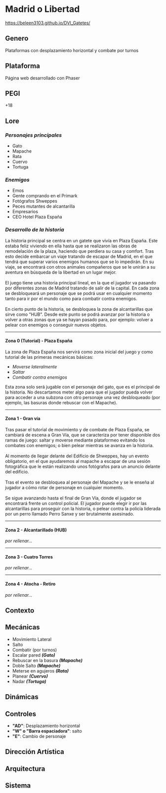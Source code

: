<h1> Madrid o Libertad</h1>

https://beleen3103.github.io/DVI_Gatetes/

<h2>Genero</h2>
<p>Plataformas con desplazamiento horizontal y combate por turnos</p>

<h2>Plataforma</h2>
<p>Página web desarrollado con Phaser</p>

<h2>PEGI</h2>
<p>+18</p>

<h2>Lore</h2>
<h3><i>Personajes principales</i></h3>
<ul>
  <li>Gato</li>
  <li>Mapache</li>
  <li>Rata</li>
  <li>Cuervo</li>
  <li>Tortuga</li>
</ul>

<h3><i>Enemigos</i></h3>
<ul>
  <li>Emos</li>
  <li>Gente comprando en el Primark</li>
  <li>Fotógrafos Shweppes</li>
  <li>Peces mutantes de alcantarilla</li>
  <li>Empresarios</li>
  <li>CEO Hotel Plaza España</li>
</ul>

<h3><i>Desarrollo de la historia</i></h3>
La historia principal se centra en un gatete que vivía en Plaza España. Este estaba feliz viviendo en ella hasta que se realizaron las obras de remodelación de la plaza, haciendo que perdiera su casa y comfort. Tras esto decide embarcar un viaje tratando de escapar de Madrid, en el que tendrá que superar varios enemigos humanos que se lo impedirán. En su viaje, se encontrará con otros animales compañeros que se le unirán a su aventura en búsqueda de la libertad en un lugar mejor.
<br><br>
El juego tiene una historia principal lineal, en la que el jugador va pasando por diferentes zonas de Madrid tratando de salir de la capital. En cada zona se desbloqueará un personaje que se podrá usar en cualquier momento tanto para ir por el mundo como para combatir contra enemigos.
<br><br>
En cierto punto de la historia, se desbloquea la zona de alcantarillas que sirve como "HUB". Desde este punto se podrá avanzar por la historia o volver a otras zonas que ya se hayan pasado para, por ejemplo: volver a pelear con enemigos o conseguir nuevos objetos.
<br>

<hr>

<h4>Zona 0 (Tutorial) - Plaza España</h4>
La zona de Plaza España nos servirá como zona inicial del juego y como tutorial de las primeras mecánicas básicas:
<ul>
  <li><i>Moverse lateralmente</i></li>
  <li><i>Saltar</i></li>
  <li><i>Combatir contra enemigos</i></li>
</ul>
Esta zona solo será jugable con el personaje del gato, que es el principal de la historia.
No descartamos meter algo para que el jugador pueda volver para acceder a una subzona con otro personaje una vez desbloqueado (por ejemplo, las basuras donde rebuscar con el Mapache).

<hr>

<h4>Zona 1 - Gran vía</h4>
Tras pasar el tutorial de movimiento y de combate de Plaza España, se cambiará de escena a Gran Vía, que se caracteriza por tener disponible dos ramas de juego: saltar y moverse mediante plataformeo evitando los combates con enemigos; o bien pelear mientras se avanza en la historia.
<br><br>
Al momento de llegar delante del Edificio de Shweppes, hay un evento obligatorio, en el que ayudaremos al mapache a escapar de una sesión fotográfica que le están realizando unos fotógrafos para un anuncio delante del edificio.
<br><br>
Tras el evento se desbloquea al personaje del Mapache y se le enseña al jugador a cómo rotar de personaje en cualquier momento.
<br><br>
Se sigue avanzando hasta el final de Gran Vía, donde el jugador se encontrará frente un control policial. El jugador puede elegir ir por las alcantarillas para proseguir con la historia, o pelear contra la policía liderada por un perro llamado Perro Sanxe y ser brutalmente asesinado.

<hr>

<h4>Zona 2 - Alcantarillado (HUB)</h4>
<i>por rellenar...</i>

<hr>

<h4>Zona 3 - Cuatro Torres</h4>
<i>por rellenar...</i>

<hr>

<h4>Zona 4 - Atocha - Retiro</h4>
<i>por rellenar...</i>

<h2>Contexto</h2>
<p></p>

<h2>Mecánicas</h2>
<ul>
  <li>Movimiento Lateral</li>
  <li>Salto</li>
  <li>Combatir (por turnos)</li>
  <li>Escalar pared <i><b>(Gato)</b></i></li>
  <li>Rebuscar en la basura <i><b>(Mapache)</b></i></li>
  <li>Doble Salto <i><b>(Mapache)</b></i></li>
  <li>Meterse en agujeros <i><b>(Rata)</b></i></li>
  <li>Planear <i><b>(Cuervo)</b></i></li>
  <li>Nadar <i><b>(Tortuga)</b></i></li>
</ul>

<h2>Dinámicas</h2>
<p></p>

<h2>Controles</h2>
<ul>
  <li><b>"AD"</b>: Desplazamiento horizontal</li>
  <li><b>"W" o "Barra espaciadora"</b>: salto</li>
  <li><b>"E"</b>: Cambio de personaje</li>
</ul>

<h2>Dirección Artística</h2>
<p></p>

<h2>Arquitectura</h2>
<p></p>

<h2>Sistema</h2>
<p></p>
